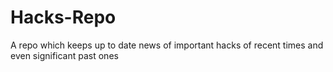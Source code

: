 # Hacks-Repo
A repo which keeps up to date news of important hacks of recent times and even significant past ones 

